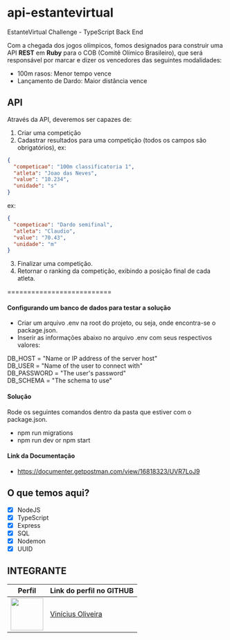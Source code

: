 # api-estantevirtual
EstanteVirtual Challenge - TypeScript Back End

Com a chegada dos jogos olímpicos, fomos designados para construir uma API **REST** em **Ruby** para o COB (Comitê Olímico Brasileiro), que será responsável por marcar e dizer os vencedores das seguintes modalidades:

* 100m rasos: Menor tempo vence
* Lançamento de Dardo: Maior distância vence

## API
Através da API, deveremos ser capazes de:

1. Criar uma competição
2. Cadastrar resultados para uma competição (todos os campos são obrigatórios),
ex:
```json
{
  "competicao": "100m classificatoria 1",
  "atleta": "Joao das Neves",
  "value": "10.234",
  "unidade": "s"
}
```
ex:
```json
{
  "competicao": "Dardo semifinal",
  "atleta": "Claudio",
  "value": "70.43",
  "unidade": "m"
}
```
3. Finalizar uma competição.
4. Retornar o ranking da competição, exibindo a posição final de cada atleta.

==========================

#### Configurando um banco de dados para testar a solução
- Criar um arquivo .env na root do projeto, ou seja, onde encontra-se o package.json.
- Inserir as informações abaixo no arquivo .env com seus respectivos valores:

DB_HOST = "Name or IP address of the server host"<br/>
DB_USER = "Name of the user to connect with"<br/>
DB_PASSWORD = "The user's password"<br/>
DB_SCHEMA = "The schema to use"

#### Solução
Rode os seguintes comandos dentro da pasta que estiver com o package.json.
- npm run migrations
- npm run dev or npm start

#### Link da Documentação
- https://documenter.getpostman.com/view/16818323/UVR7LoJ9

## O que temos aqui?
- [x]  NodeJS
- [x]  TypeScript
- [x]  Express
- [x]  SQL
- [x]  Nodemon
- [x]  UUID

## INTEGRANTE
Perfil      | Link do perfil no GITHUB
--------- | ------
[<img src="https://avatars.githubusercontent.com/u/52759918?v=4" width="75px;"/>](https://github.com/vinnivso) | [Vinícius Oliveira](https://github.com/vinnivso)
